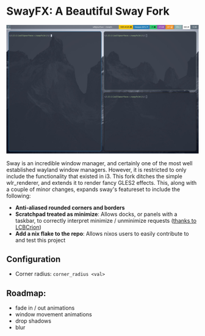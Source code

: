 # SwayFX: A Beautiful Sway Fork

![](assets/swayfx_screenshot.jpg)

Sway is an incredible window manager, and certainly one of the most well established wayland window managers. However, it is restricted to only include the functionality that existed in i3. This fork ditches the simple wlr_renderer, and extends it to render fancy GLES2 effects. This, along with a couple of minor changes, expands sway's featureset to include the following:

+ **Anti-aliased rounded corners and borders**
+ **Scratchpad treated as minimize**: Allows docks, or panels with a taskbar, to correctly interpret minimize / unminimize requests ([thanks to LCBCrion](https://github.com/swaywm/sway/issues/6457))
+ **Add a nix flake to the repo**: Allows nixos users to easily contribute to and test this project

## Configuration
+ Corner radius: `corner_radius <val>`

## Roadmap:
+ fade in / out animations
+ window movement animations
+ drop shadows
+ blur
